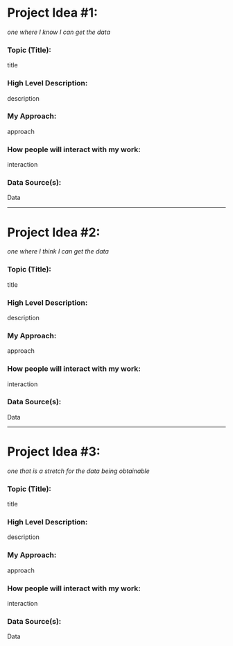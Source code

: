 # Project Idea #1: 
*one where I know I can get the data*
### Topic (Title): 
  title
### High Level Description: 
  description
### My Approach: 
  approach
### How people will interact with my work:
  interaction
### Data Source(s): 
  Data

___

# Project Idea #2: 
*one where I think I can get the data*
### Topic (Title): 
  title
### High Level Description: 
  description
### My Approach: 
  approach
### How people will interact with my work:
  interaction
### Data Source(s): 
  Data

___

# Project Idea #3: 
*one that is a stretch for the data being obtainable*
### Topic (Title): 
  title
### High Level Description: 
  description
### My Approach: 
  approach
### How people will interact with my work:
  interaction
### Data Source(s): 
  Data

